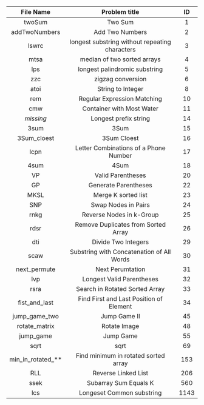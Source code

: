 
| File Name         | Problem title                                     | ID    |
|:-------------:    |:-------------------------------------------------:|:-----:|
| twoSum            | Two Sum                                           | 1     |
| addTwoNumbers     | Add Two Numbers                                   | 2     |
| lswrc             | longest substring without repeating characters    | 3     |
| mtsa              | median of two sorted arrays                       | 4     |
| lps               | longest palindromic substring                     | 5     |
| zzc               | zigzag conversion                                 | 6     |
| atoi              | String to Integer                                 | 8     |
| rem               | Regular Expression Matching                       | 10    |
| cmw               | Container with Most Water                         | 11    |
| *missing*         | Longest prefix string                             | 14    |
| 3sum              | 3Sum                                              | 15    |
| 3Sum_cloest       | 3Sum Cloest                                       | 16    |
| lcpn              | Letter Combinations of a Phone Number             | 17    |
| 4sum              | 4Sum                                              | 18    |
| VP                | Valid Parentheses                                 | 20    |
| GP                | Generate Parentheses                              | 22    |
| MKSL              | Merge K sorted list                               | 23    |
| SNP               | Swap Nodes in Pairs                               | 24    |
| rnkg              | Reverse Nodes in k-Group                          | 25    |
| rdsr              | Remove Duplicates from Sorted Array               | 26    |
| dti               | Divide Two Integers                               | 29    |
| scaw              | Substring with Concatenation of All Words         | 30    |
| next_permute      | Next Perumtation                                  | 31    |
| lvp               | Longest Valid Parentheses                         | 32    |
| rsra			    | Search in Rotated Sorted Array                    | 33    |   
| fist_and_last     | Find First and Last Position of Element           | 34    |
| jump_game_two     | Jump Game II                                      | 45    |
| rotate_matrix     | Rotate Image                                      | 48    |
| jump_game         | Jump Game                                         | 55    |
| sqrt              | sqrt                                              | 69    |
| min_in_rotated_** | Find minimum in rotated sorted array              | 153   | 
| RLL               | Reverse Linked List                               | 206   |
| ssek              | Subarray Sum Equals K                             | 560   |
| lcs               | Longeset Common substring                         | 1143  |
